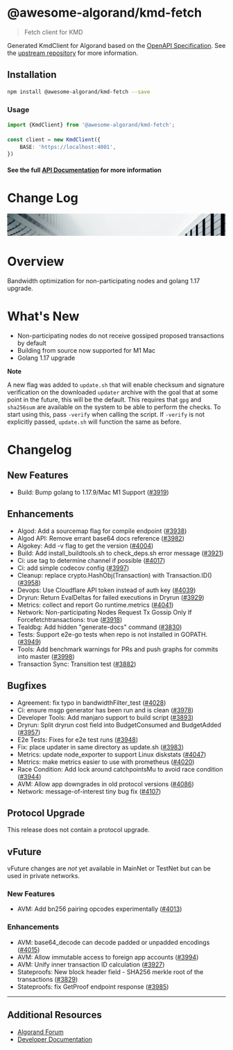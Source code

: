 
# @awesome-algorand/kmd-fetch
> Fetch client for KMD

Generated KmdClient for Algorand based on the [OpenAPI Specification](https://raw.githubusercontent.com/algorand/go-algorand/v3.7.2-stable/daemon/kmd/api/swagger.json). 
See the [upstream repository](https://github.com/algorand/go-algorand) for more information.

## Installation

```bash
npm install @awesome-algorand/kmd-fetch --save
```

### Usage

```typescript
import {KmdClient} from '@awesome-algorand/kmd-fetch';

const client = new KmdClient({
    BASE: 'https://localhost:4001',
})
```

#### See the full [API Documentation](https://awesome-algorand.github.io/algo-fetch/guides/clients/kmd/) for more information

# Change Log
![GitHub Logo](https://raw.githubusercontent.com/algorand/go-algorand/master/release/release-banner.jpg)

# Overview

Bandwidth optimization for non-participating nodes and golang 1.17 upgrade.

# What's New
* Non-participating nodes do not receive gossiped proposed transactions by default
* Building from source now supported for M1 Mac
* Golang 1.17 upgrade

**Note**

A new flag was added to `update.sh` that will enable checksum and signature verification on the downloaded `updater` archive with the goal that at some point in the future, this will be the default. This requires that `gpg` and `sha256sum` are available on the system to be able to perform the checks. To start using this, pass `-verify` when calling the script. If `-verify` is not explicitly passed, `update.sh` will function the same as before. 

# Changelog
## New Features
* Build: Bump golang to 1.17.9/Mac M1 Support ([#3919](https://github.com/algorand/go-algorand/pull/3919))
## Enhancements
* Algod: Add a sourcemap flag for compile endpoint ([#3938](https://github.com/algorand/go-algorand/pull/3938))
* Algod API: Remove errant base64 docs reference ([#3982](https://github.com/algorand/go-algorand/pull/3982))
* Algokey: Add -v flag to get the version ([#4004](https://github.com/algorand/go-algorand/pull/4004))
* Build: Add install_buildtools.sh to check_deps.sh error message ([#3921](https://github.com/algorand/go-algorand/pull/3921))
* Ci: use tag to determine channel if possible ([#4017](https://github.com/algorand/go-algorand/pull/4017))
* Ci: add simple codecov config ([#3997](https://github.com/algorand/go-algorand/pull/3997))
* Cleanup: replace crypto.HashObj(Transaction) with Transaction.ID() ([#3958](https://github.com/algorand/go-algorand/pull/3958))
* Devops: Use Cloudflare API token instead of auth key ([#4039](https://github.com/algorand/go-algorand/pull/4039))
* Dryrun: Return EvalDeltas for failed executions in Dryrun ([#3929](https://github.com/algorand/go-algorand/pull/3929))
* Metrics: collect and report Go runtime.metrics ([#4041](https://github.com/algorand/go-algorand/pull/4041))
* Network: Non-participating Nodes Request Tx Gossip Only If Forcefetchtransactions: true ([#3918](https://github.com/algorand/go-algorand/pull/3918))
* Tealdbg: Add hidden &quot;generate-docs&quot; command ([#3830](https://github.com/algorand/go-algorand/pull/3830))
* Tests: Support e2e-go tests when repo is not installed in GOPATH. ([#3949](https://github.com/algorand/go-algorand/pull/3949))
* Tools: Add benchmark warnings for PRs and push graphs for commits into master ([#3998](https://github.com/algorand/go-algorand/pull/3998))
* Transaction Sync: Transition test ([#3882](https://github.com/algorand/go-algorand/pull/3882))
## Bugfixes
* Agreement: fix typo in bandwidthFilter_test ([#4028](https://github.com/algorand/go-algorand/pull/4028))
* Ci: ensure msgp generator has been run and is clean ([#3978](https://github.com/algorand/go-algorand/pull/3978))
* Developer Tools: Add manjaro support to build script ([#3893](https://github.com/algorand/go-algorand/pull/3893))
* Dryrun: Split dryrun cost field into BudgetConsumed and BudgetAdded ([#3957](https://github.com/algorand/go-algorand/pull/3957))
* E2e Tests: Fixes for e2e test runs ([#3948](https://github.com/algorand/go-algorand/pull/3948))
* Fix: place updater in same directory as update.sh ([#3983](https://github.com/algorand/go-algorand/pull/3983))
* Metrics: update node_exporter to support Linux diskstats ([#4047](https://github.com/algorand/go-algorand/pull/4047))
* Metrics: make metrics easier to use with prometheus ([#4020](https://github.com/algorand/go-algorand/pull/4020))
* Race Condition: Add lock around catchpointsMu to avoid race condition ([#3944](https://github.com/algorand/go-algorand/pull/3944))
* AVM: Allow app downgrades in old protocol versions ([#4086](https://github.com/algorand/go-algorand/pull/4086))
* Network: message-of-interest tiny bug fix ([#4107](https://github.com/algorand/go-algorand/pull/4107))

## Protocol Upgrade
This release does not contain a protocol upgrade.

## vFuture

vFuture changes are *not* yet available in MainNet or TestNet but can be used in private networks. 

### New Features

* AVM: Add bn256 pairing opcodes experimentally ([#4013](https://github.com/algorand/go-algorand/pull/4013))

### Enhancements

* AVM: base64_decode can decode padded or unpadded encodings ([#4015](https://github.com/algorand/go-algorand/pull/4015))
* AVM: Allow immutable access to foreign app accounts ([#3994](https://github.com/algorand/go-algorand/pull/3994))
* AVM: Unify inner transaction ID calculation ([#3927](https://github.com/algorand/go-algorand/pull/3927))
* Stateproofs: New block header field - SHA256 merkle root of the transactions ([#3829](https://github.com/algorand/go-algorand/pull/3829))
* Stateproofs: fix GetProof endpoint response ([#3985](https://github.com/algorand/go-algorand/pull/3985))

---
## Additional Resources
* [Algorand Forum](https://forum.algorand.org)
* [Developer Documentation](https://developer.algorand.org)

